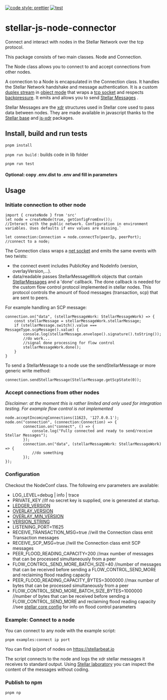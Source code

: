 [![code style: prettier](https://img.shields.io/badge/code_style-prettier-ff69b4.svg?style=flat-square)](https://github.com/prettier/prettier)
[![test](https://github.com/stellarbeat/js-stellar-node-connector/actions/workflows/test.yml/badge.svg)](https://github.com/stellarbeat/js-stellar-node-connector/actions/workflows/test.yml)

# stellar-js-node-connector

Connect and interact with nodes in the Stellar Network over the tcp protocol.

This package consists of two main classes. Node and Connection.

The Node class allows you to connect to and accept connections from other nodes.

A connection to a Node is encapsulated in the Connection class. It handles the Stellar Network handshake and message
authentication. It is a custom [duplex stream](https://nodejs.org/api/stream.html#stream_class_stream_duplex)
in [object mode](https://nodejs.org/api/stream.html#stream_object_mode) that wraps
a [tcp socket](https://nodejs.org/api/net.html#net_class_net_socket) and
respects [backpressure](https://nodejs.org/en/docs/guides/backpressuring-in-streams/). It emits and allows you to
send [Stellar Messages](https://github.com/stellar/js-stellar-base/blob/6e0fa3e1a25910e193041d1f377b71f125ec4d1c/src/generated/stellar-xdr_generated.js#L2470)
.

Stellar Messages are the [xdr](https://github.com/stellar/stellar-core/tree/master/src/xdr) structures used in Stellar
core used to pass data between nodes. They are made available in javascript thanks to
the [Stellar base](https://github.com/stellar/js-stellar-base) and [js-xdr](https://github.com/stellar/js-xdr) packages.

## Install, build and run tests

`pnpm install`

`pnpm run build` : builds code in lib folder

`pnpm run test`

#### Optional: copy .env.dist to .env and fill in parameters

## Usage

### Initiate connection to other node

```
import { createNode } from 'src'
let node = createNode(true, getConfigFromEnv()); 
//Interact with the public network. Configuration in environment variables. Uses defaults if env values are missing.`

let connection:Connection = node.connectTo(peerIp, peerPort); //connect to a node;
```

The Connection class wraps a [net socket](https://nodejs.org/api/net.html#net_class_net_socket) and emits the same
events with two twists:

* the connect event includes PublicKey and NodeInfo (version, overlayVersion,...).
* data/readable passes StellarMessageWork objects that
  contain [StellarMessages](https://github.com/stellar/js-stellar-base/blob/6e0fa3e1a25910e193041d1f377b71f125ec4d1c/src/generated/stellar-xdr_generated.js#L2470)
  and a 'done' callback. The done callback is needed for the custom flow control protocol implemented in stellar nodes.
  This protocol controls the amount of flood messages (transaction, scp) that are sent to peers.

For example handling an SCP message:

```
connection.on("data", (stellarMessageWork: StellarMessageWork) => {
    const stellarMessage = stellarMessageWork.stellarMessage;
    if (stellarMessage.switch().value === MessageType.scpMessage().value) {
        console.log(stellarMessage.envelope().signature().toString());       
        //do work...
        //signal done processing for flow control
        stellarMessageWork.done();
    }
}
```

To send a StellarMessage to a node use the sendStellarMessage or more generic write method:

`connection.sendStellarMessage(StellarMessage.getScpState(0));`

### Accept connections from other nodes

*Disclaimer: at the moment this is rather limited and only used for integration testing. For example flow control is not
implemented*

```
node.acceptIncomingConnections(11623, '127.0.0.1');
node.on("connection", (connection:Connection) => {
        connection.on("connect", () => {
            console.log("Fully connected and ready to send/receive Stellar Messages");
        });
        connection.on("data", (stellarMessageWork: StellarMessageWork) => {
            //do something
        });
});
```

### Configuration

Checkout the NodeConf class. The following env parameters are available:

* LOG_LEVEL=debug | info | trace
* PRIVATE_KEY //If no secret key is supplied, one is generated at startup.
* [LEDGER_VERSION](https://github.com/stellar/stellar-core/blob/7d73fddb0489081bfc1350a691515ff39556c1d6/src/main/Config.h#L318)
* [OVERLAY_VERSION](https://github.com/stellar/stellar-core/blob/7d73fddb0489081bfc1350a691515ff39556c1d6/src/main/Config.h#L328)
* [OVERLAY_MIN_VERSION](https://github.com/stellar/stellar-core/blob/7d73fddb0489081bfc1350a691515ff39556c1d6/src/main/Config.h#L327)
* [VERSION_STRING](https://github.com/stellar/stellar-core/blob/7d73fddb0489081bfc1350a691515ff39556c1d6/src/main/Config.h#L329)
* LISTENING_PORT=11625
* RECEIVE_TRANSACTION_MSG=true //will the Connection class emit Transaction messages
* RECEIVE_SCP_MSG=true //will the Connection class emit SCP messages
* PEER_FLOOD_READING_CAPACITY=200 //max number of messages that can be processed simultaneously from a peer
* FLOW_CONTROL_SEND_MORE_BATCH_SIZE=40 //number of messages that can be received before sending a FLOW_CONTROL_SEND_MORE and reclaiming flood reading capacity
* PEER_FLOOD_READING_CAPACITY_BYTES=3000000 //max number of bytes that can be processed simultaneously from a peer
* FLOW_CONTROL_SEND_MORE_BATCH_SIZE_BYTES=1000000 //number of bytes that can be received before sending a FLOW_CONTROL_SEND_MORE and reclaiming flood reading capacity
//see [stellar core config](https://github.com/stellar/stellar-core/blob/6177299100b114aa108584053414371f38aebf53/docs/stellar-core_example.cfg#L485) for info on flood control parameters
### Example: Connect to a node

You can connect to any node with the example script:

```
pnpm examples:connect ip port
```

You can find ip/port of nodes on https://stellarbeat.io

The script connects to the node and logs the xdr stellar messages it receives to standard output.
Using [Stellar laboratory](https://laboratory.stellar.org/#xdr-viewer?input=AAAACAAAAAIAAAAAVLkjMqFSTqiF2nhSF6zfatXkIxwm9h3NAah7%2FoJqpfwAAABkAhPUSgAPY%2FIAAAAAAAAAAAAAAAEAAAAAAAAAAwAAAAFHVE4AAAAAACJWAPBnEjR3slaKYj1uzT4ZkcOW8dg2e6shBFN2ro8wAAAAAAAAAAAAAAAAAAKKOwADDUAAAAAAMHXkhQAAAAAAAAABgmql%2FAAAAEAPXdZYvTZvbFUU0phuw5JwH6REiiTS5NiwRvlmtvQacigoyeYWF1PWOyN6ITKUu1CFUb6iY0WKV69y69seTSQI&type=StellarMessage&network=test)
you can inspect the content of the messages without coding.

### Publish to npm

```
pnpm np
```


